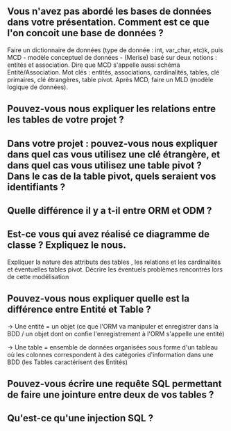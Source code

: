 ## Vous n'avez pas abordé les bases de données dans votre présentation. Comment est ce que l'on concoit une base de données ? 
Faire un dictionnaire de données (type de donnée : int, var_char, etc)k, puis MCD - modèle conceptuel de données - (Merise) basé sur deux notions : entités et association. Dire que MCD s'appelle aussi schéma Entité/Association. Mot clés : entités, associations, cardinalités, tables, clé primaires, clé étrangères, table pivot. Après MCD, faire un MLD (modèle logique de données).

## Pouvez-vous nous expliquer les relations entre les tables de votre projet ?

## Dans votre projet : pouvez-vous nous expliquer dans quel cas vous utilisez une clé étrangère, et dans quel cas vous utilisez une table pivot ? Dans le cas de la table pivot, quels seraient vos identifiants ?

## Quelle différence il y a t-il entre ORM et ODM ?

## Est-ce vous qui avez réalisé ce diagramme de classe ? Expliquez le nous.
Expliquer la nature des attributs des tables , les relations et les cardinalités et éventuelles tables pivot. Décrire les éventuels problèmes rencontrés lors de cette modélisation

## Pouvez-vous nous expliquer quelle est la différence entre Entité et Table ?
-> Une entité = un objet (ce que l'ORM va manipuler et enregistrer dans la BDD / un objet dont on confie l'enregistrement à l'ORM s'appelle une entité) 

-> Une table = ensemble de données organisées sous forme d'un tableau où les colonnes correspondent à des catégories d'information dans une BDD (les Tables caractérisent des Entités)

## Pouvez-vous écrire une requête SQL permettant de faire une jointure entre deux de vos tables ?

## Qu'est-ce qu'une injection SQL ?
